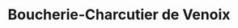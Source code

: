 ---
title: "Boucherie-Charcutier de Venoix"
url: /caen/boucherie-charcutier-de-venoix/
shop: Metzgerei
---